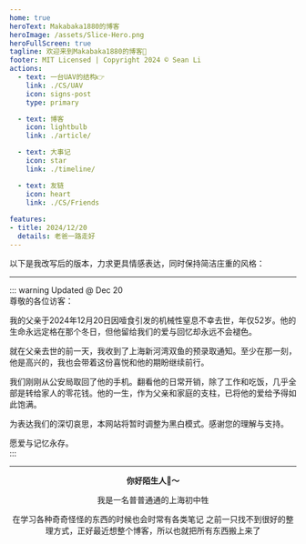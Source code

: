 ```yaml
---
home: true
heroText: Makabaka1880的博客
heroImage: /assets/Slice-Hero.png
heroFullScreen: true
tagline: 欢迎来到Makabaka1880的博客👏
footer: MIT Licensed | Copyright 2024 © Sean Li
actions:
  - text: 一台UAV的结构👉
    link: ./CS/UAV
    icon: signs-post
    type: primary

  - text: 博客
    icon: lightbulb
    link: ./article/

  - text: 大事记
    icon: star
    link: ./timeline/

  - text: 友链
    icon: heart
    link: ./CS/Friends
  
features:
- title: 2024/12/20
  details: 老爸一路走好
---
```


<!-- 
- title: 理科笔记
  details: 计算机科学以及数学一直是我很喜欢的两门门学科,我现在也在往我的博客上面搬CS和数学笔记了 还没搬完
- title: 精神分析学
  details: 我也是因为一些自身原因接触到心理学和精神病学的。当然我现在有这坨笔记也多亏了我当初脑抽选读了弗洛伊德的讲义
- title: 自然科学
  details: 最近搞生赛，资料也传上来了。全部笔记包括物理, 化学, 生物, etc... 待完善
- title: 友链
  details: 欢迎来CS/Friends提交友链呀 -->

以下是我改写后的版本，力求更具情感表达，同时保持简洁庄重的风格：

---

::: warning Updated @ Dec 20  
尊敬的各位访客：  

我的父亲于2024年12月20日因噎食引发的机械性窒息不幸去世，年仅52岁。他的生命永远定格在那个冬日，但他留给我们的爱与回忆却永远不会褪色。  

就在父亲去世的前一天，我收到了上海新河湾双鱼的预录取通知。至少在那一刻，他是高兴的，我也会带着这份喜悦和他的期盼继续前行。  

我们刚刚从公安局取回了他的手机。翻看他的日常开销，除了工作和吃饭，几乎全部是转给家人的零花钱。他的一生，作为父亲和家庭的支柱，已将他的爱给予得如此饱满。  

为表达我们的深切哀思，本网站将暂时调整为黑白模式。感谢您的理解与支持。  

愿爱与记忆永存。  
:::  

<center>

---
  
**你好陌生人:wave:～**

我是一名普普通通的上海初中牲

在学习各种奇奇怪怪的东西的时候也会时常有各类笔记
之前一只找不到很好的整理方式，正好最近想整个博客，所以也就把所有东西搬上来了

</center>